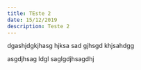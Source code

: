 ```yaml
---
title: TEste 2
date: 15/12/2019
description: Teste 2
---
```

dgashjdgkjhasg hjksa sad gjhsgd khjsahdgg

asgdjhsag ldgl saglgdjhsagdhj
